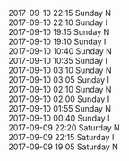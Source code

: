 2017-09-10 22:15 Sunday  N  
2017-09-10 22:10 Sunday  I  
2017-09-10 19:15 Sunday  N  
2017-09-10 19:10 Sunday  I  
2017-09-10 10:40 Sunday  N  
2017-09-10 10:35 Sunday  I  
2017-09-10 03:10 Sunday  N  
2017-09-10 03:05 Sunday  I  
2017-09-10 02:10 Sunday  N  
2017-09-10 02:00 Sunday  I  
2017-09-10 01:55 Sunday  N  
2017-09-10 00:40 Sunday  I  
2017-09-09 22:20 Saturday  N  
2017-09-09 22:15 Saturday  I  
2017-09-09 19:05 Saturday  N  
